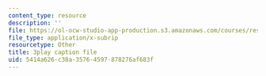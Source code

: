 ```yaml
---
content_type: resource
description: ''
file: https://ol-ocw-studio-app-production.s3.amazonaws.com/courses/res-6-012-introduction-to-probability-spring-2018/5414a626c38a35764597878276af683f_aNLEnFtWwhg.srt
file_type: application/x-subrip
resourcetype: Other
title: 3play caption file
uid: 5414a626-c38a-3576-4597-878276af683f
---
```

